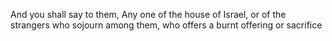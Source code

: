 And you shall say to them, Any one of the house of Israel, or of the strangers who sojourn among them, who offers a burnt offering or sacrifice

